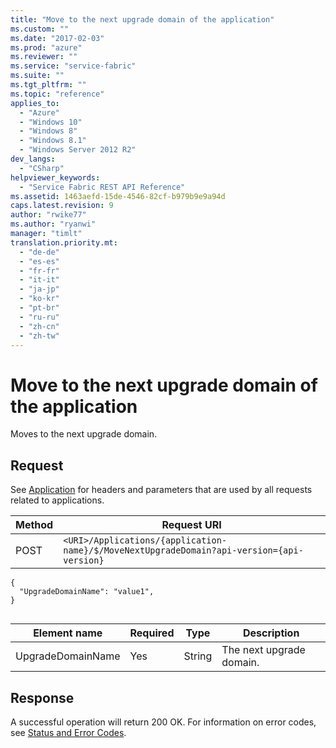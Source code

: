 ```yaml
---
title: "Move to the next upgrade domain of the application"
ms.custom: ""
ms.date: "2017-02-03"
ms.prod: "azure"
ms.reviewer: ""
ms.service: "service-fabric"
ms.suite: ""
ms.tgt_pltfrm: ""
ms.topic: "reference"
applies_to: 
  - "Azure"
  - "Windows 10"
  - "Windows 8"
  - "Windows 8.1"
  - "Windows Server 2012 R2"
dev_langs: 
  - "CSharp"
helpviewer_keywords: 
  - "Service Fabric REST API Reference"
ms.assetid: 1463aefd-15de-4546-82cf-b979b9e9a94d
caps.latest.revision: 9
author: "rwike77"
ms.author: "ryanwi"
manager: "timlt"
translation.priority.mt: 
  - "de-de"
  - "es-es"
  - "fr-fr"
  - "it-it"
  - "ja-jp"
  - "ko-kr"
  - "pt-br"
  - "ru-ru"
  - "zh-cn"
  - "zh-tw"
---
```

# Move to the next upgrade domain of the application
Moves to the next upgrade domain.  
  
## Request  
 See [Application](application2.md) for headers and parameters that are used by all requests related to applications.  
  
|Method|Request URI|  
|------------|-----------------|  
|POST|`<URI>/Applications/{application-name}/$/MoveNextUpgradeDomain?api-version={api-version}`|  
  
```  
{  
  "UpgradeDomainName": "value1",  
}  
  
```  
  
|Element name|Required|Type|Description|  
|------------------|--------------|----------|-----------------|  
|UpgradeDomainName|Yes|String|The next upgrade domain.|  
  
## Response  
 A successful operation will return 200 OK. For information on error codes, see [Status and Error Codes](status-and-error-codes1.md).